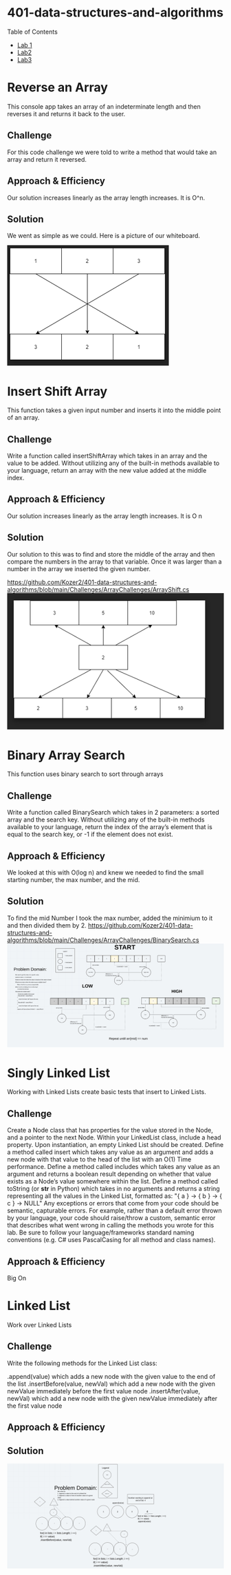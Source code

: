 # 401-data-structures-and-algorithms

Table of Contents
- [Lab 1](https://github.com/Kozer2/401-data-structures-and-algorithms/blob/main/Challenges/ArrayChallenges/ArrayReverse.cs)
- [Lab2](https://github.com/Kozer2/401-data-structures-and-algorithms/blob/main/Challenges/ArrayChallenges/ArrayShift.cs)
- [Lab3](https://github.com/Kozer2/401-data-structures-and-algorithms/blob/main/Challenges/ArrayChallenges/BinarySearch.cs)



# Reverse an Array
This console app takes an array of an indeterminate length and then reverses it and returns it back to the user. 

## Challenge
For this code challenge we were told to write a method that would take an array and return it reversed.

## Approach & Efficiency
Our solution increases linearly as the array length increases. It is O^n.

## Solution
We went as simple as we could. Here is a picture of our whiteboard.


![My Groups Whiteboard](assests/whiteboard-1.PNG "Whiteboard")




# Insert Shift Array
This function takes a given input number and inserts it into the middle point of an array.

## Challenge
Write a function called insertShiftArray which takes in an array and the value to be added. Without utilizing any of the built-in methods available to your language, return an array with the new value added at the middle index.

## Approach & Efficiency
Our solution increases linearly as the array length increases. It is O n

## Solution
Our solution to this was to find and store the middle of the array and then compare the numbers in the array to that variable. Once it was larger than a number in the array we inserted the given number. 

https://github.com/Kozer2/401-data-structures-and-algorithms/blob/main/Challenges/ArrayChallenges/ArrayShift.cs
![My Groups Whiteboard](assests/Whiteboard-2.PNG "Whiteboard")



# Binary Array Search
This function uses binary search to sort through arrays

## Challenge
Write a function called BinarySearch which takes in 2 parameters: a sorted array and the search key. Without utilizing any of the built-in methods available to your language, return the index of the array’s element that is equal to the search key, or -1 if the element does not exist.

## Approach & Efficiency
We looked at this with O(log n) and knew we needed to find the small starting number, the max number, and the mid. 

## Solution
To find the mid Number I took the max number, added the minimium to it and then divided them by 2.
https://github.com/Kozer2/401-data-structures-and-algorithms/blob/main/Challenges/ArrayChallenges/BinarySearch.cs
![My Groups Whiteboard](assests/Whiteboard-3.jpeg "Whiteboard")





# Singly Linked List
Working with Linked Lists create basic tests that insert to Linked Lists. 

## Challenge
Create a Node class that has properties for the value stored in the Node, and a pointer to the next Node.
Within your LinkedList class, include a head property. Upon instantiation, an empty Linked List should be created.
Define a method called insert which takes any value as an argument and adds a new node with that value to the head of the list with an O(1) Time performance.
Define a method called includes which takes any value as an argument and returns a boolean result depending on whether that value exists as a Node’s value somewhere within the list.
Define a method called toString (or __str__ in Python) which takes in no arguments and returns a string representing all the values in the Linked List, formatted as:
"{ a } -> { b } -> { c } -> NULL"
Any exceptions or errors that come from your code should be semantic, capturable errors. For example, rather than a default error thrown by your language, your code should raise/throw a custom, semantic error that describes what went wrong in calling the methods you wrote for this lab.
Be sure to follow your language/frameworks standard naming conventions (e.g. C# uses PascalCasing for all method and class names).

## Approach & Efficiency
Big On



# Linked List
Work over Linked Lists

## Challenge
Write the following methods for the Linked List class:

.append(value) which adds a new node with the given value to the end of the list
.insertBefore(value, newVal) which add a new node with the given newValue immediately before the first value node
.insertAfter(value, newVal) which add a new node with the given newValue immediately after the first value node

## Approach & Efficiency


## Solution


![My Groups Whiteboard](assests/Whiteboard-4.jpeg "Whiteboard")

